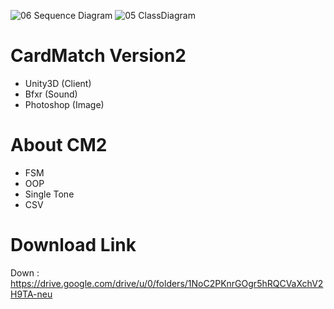 

![06  Sequence Diagram](https://user-images.githubusercontent.com/37606666/76706936-ae617300-672e-11ea-8403-62d9a48a8033.png)
![05  ClassDiagram](https://user-images.githubusercontent.com/37606666/76706938-af92a000-672e-11ea-9110-8af308728cf9.jpg)

# CardMatch Version2
- Unity3D (Client)
- Bfxr (Sound)
- Photoshop (Image)
# About CM2
- FSM
- OOP
- Single Tone
- CSV 

# Download Link
Down : https://drive.google.com/drive/u/0/folders/1NoC2PKnrGOgr5hRQCVaXchV2H9TA-neu

